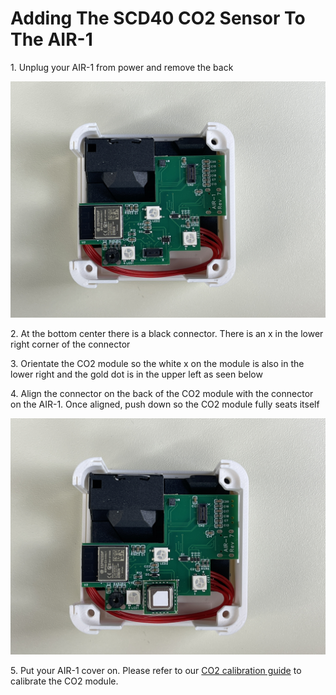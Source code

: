 # Adding The SCD40 CO2 Sensor To The AIR-1

1\. Unplug your AIR-1 from power and remove the back

![IMG_3790.jpeg](../assets/img-3790.jpeg)

2\. At the bottom center there is a black connector. There is an x in the lower right corner of the connector

3\. Orientate the CO2 module so the white x on the module is also in the lower right and the gold dot is in the upper left as seen below

4\. Align the connector on the back of the CO2 module with the connector on the AIR-1. Once aligned, push down so the CO2 module fully seats itself

![IMG_3791.jpeg](../assets/img-3791.jpeg)

5\. Put your AIR-1 cover on. Please refer to our [CO2 calibration guide](https://wiki.apolloautomation.com/products/general/calibrating-and-updating/co2-calibration/ "CO2 Calibration") to calibrate the CO2 module.